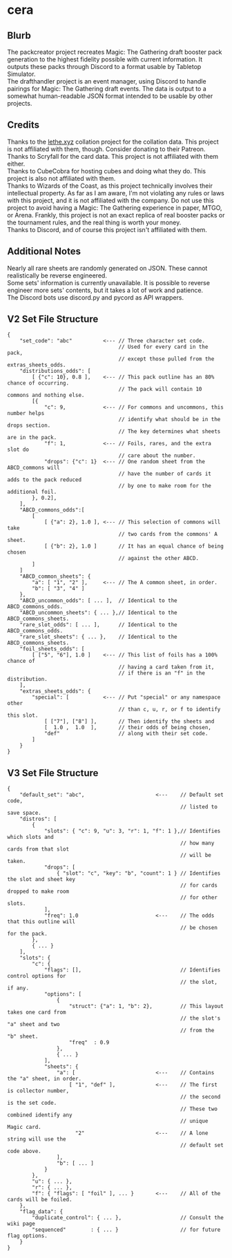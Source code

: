 # cera

## Blurb
The packcreator project recreates Magic: The Gathering draft booster pack generation to the highest fidelity possible with current information. It outputs these packs through Discord to a format usable by Tabletop Simulator.</br>
The drafthandler project is an event manager, using Discord to handle pairings for Magic: The Gathering draft events. The data is output to a somewhat human-readable JSON format intended to be usable by other projects.</br>

## Credits
Thanks to the [lethe.xyz](https://www.lethe.xyz/mtg/collation/index.html) collation project for the collation data. This project is not affiliated with them, though. Consider donating to their Patreon.</br>
Thanks to Scryfall for the card data. This project is not affiliated with them either.</br>
Thanks to CubeCobra for hosting cubes and doing what they do. This project is also not affiliated with them.</br>
Thanks to Wizards of the Coast, as this project technically involves their intellectual property. As far as I am aware, I'm not violating any rules or laws with this project, and it is not affiliated with the company. Do not use this project to avoid having a Magic: The Gathering experience in paper, MTGO, or Arena. Frankly, this project is not an exact replica of real booster packs or the tournament rules, and the real thing is worth your money.</br>
Thanks to Discord, and of course this project isn't affiliated with them.

## Additional Notes
Nearly all rare sheets are randomly generated on JSON. These cannot realistically be reverse engineered.</br>
Some sets' information is currently unavailable. It is possible to reverse engineer more sets' contents, but it takes a lot of work and patience.</br>
The Discord bots use discord.py and pycord as API wrappers.

## V2 Set File Structure
```
{
    "set_code": "abc"          <--- // Three character set code.
                                    // Used for every card in the pack,
                                    // except those pulled from the extras_sheets_odds.
    "distributions_odds": [
        [ {"c": 10}, 0.8 ],    <--- // This pack outline has an 80% chance of occurring.
                                    // The pack will contain 10 commons and nothing else.
        [{
            "c": 9,            <--- // For commons and uncommons, this number helps
                                    // identify what should be in the drops section.
                                    // The key determines what sheets are in the pack.
            "f": 1,            <--- // Foils, rares, and the extra slot do
                                    // care about the number.
            "drops": {"c": 1}  <--- // One random sheet from the ABCD_commons will
                                    // have the number of cards it adds to the pack reduced
                                    // by one to make room for the additional foil.
        }, 0.2],
    ],
    "ABCD_commons_odds":[
        [
            [ {"a": 2}, 1.0 ], <--- // This selection of commons will take
                                    // two cards from the commons' A sheet.
            [ {"b": 2}, 1.0 ]       // It has an equal chance of being chosen
                                    // against the other ABCD.
        ]
    ]
    "ABCD_common_sheets": {
        "a": [ "1", "2" ],     <--- // The A common sheet, in order.
        "b": [ "3", "4" ]
    },
    "ABCD_uncommon_odds": [ ... ],  // Identical to the ABCD_commons_odds.
    "ABCD_uncommon_sheets": { ... },// Identical to the ABCD_commons_sheets.
    "rare_slot_odds": [ ... ],      // Identical to the ABCD_commons_odds.
    "rare_slot_sheets": { ... },    // Identical to the ABCD_commons_sheets.
    "foil_sheets_odds": [
        [ ["5", "6"], 1.0 ]    <--- // This list of foils has a 100% chance of
                                    // having a card taken from it,
                                    // if there is an "f" in the distribution.
    ],
    "extras_sheets_odds": {
        "special": [           <--- // Put "special" or any namespace other
                                    // than c, u, r, or f to identify this slot.
            [ ["7"], ["8"] ],       // Then identify the sheets and
            [  1.0 ,  1.0  ],       // their odds of being chosen,
            "def"                   // along with their set code.
        ]
    }
}
```

## V3 Set File Structure

```
{
    "default_set": "abc",                       <---    // Default set code,
                                                        // listed to save space.
    "distros": [
        {
            "slots": { "c": 9, "u": 3, "r": 1, "f": 1 },// Identifies which slots and
                                                        // how many cards from that slot
                                                        // will be taken.
            "drops": [
                { "slot": "c", "key": "b", "count": 1 } // Identifies the slot and sheet key
                                                        // for cards dropped to make room
                                                        // for other slots.
            ],
            "freq": 1.0                         <---    // The odds that this outline will
                                                        // be chosen for the pack.
        },
        { ... }
    ],
    "slots": {
        "c": {
            "flags": [],                                // Identifies control options for
                                                        // the slot, if any.
            "options": [
                {
                    "struct": {"a": 1, "b": 2},         // This layout takes one card from
                                                        // the slot's "a" sheet and two
                                                        // from the "b" sheet.
                    "freq"  : 0.9
                },
                { ... }
            ],
            "sheets": {
                "a": [                          <---    // Contains the "a" sheet, in order.
                    [ "1", "def" ],             <---    // The first is collector number,
                                                        // the second is the set code.
                                                        // These two combined identify any
                                                        // unique Magic card.
                      "2"                       <---    // A lone string will use the
                                                        // default set code above.
                ],
                "b": [ ... ]
            }
        },
        "u": { ... },
        "r": { ... },
        "f": { "flags": [ "foil" ], ... }       <---    // All of the cards will be foiled.
    },
    "flag_data": {
        "duplicate_control": { ... },                   // Consult the wiki page
        "sequenced"        : { ... }                    // for future flag options.
    }
}
```
